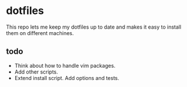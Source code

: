dotfiles
========

This repo lets me keep my dotfiles up to date and makes it easy to
install them on different machines.

todo
----

* Think about how to handle vim packages.
* Add other scripts.
* Extend install script. Add options and tests.
